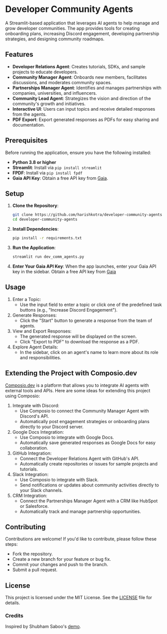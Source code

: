 
# Developer Community Agents

A Streamlit-based application that leverages AI agents to help manage and grow developer communities. The app provides tools for creating onboarding plans, increasing Discord engagement, developing partnership strategies, and designing community roadmaps.

## Features

- **Developer Relations Agent**: Creates tutorials, SDKs, and sample projects to educate developers.
- **Community Manager Agent**: Onboards new members, facilitates discussions, and moderates community spaces.
- **Partnerships Manager Agent**: Identifies and manages partnerships with companies, universities, and influencers.
- **Community Lead Agent**: Strategizes the vision and direction of the community's growth and initiatives.
- **Interactive UI**: Users can input topics and receive detailed responses from the agents.
- **PDF Export**: Export generated responses as PDFs for easy sharing and documentation.

## Prerequisites

Before running the application, ensure you have the following installed:

- **Python 3.8 or higher**
- **Streamlit**: Install via `pip install streamlit`
- **FPDF**: Install via `pip install fpdf`
- **Gaia API Key**: Obtain a free API key from [Gaia](https://docs.gaianet.ai/getting-started/authentication).

## Setup

1. **Clone the Repository**:
   ```bash
   git clone https://github.com/harishkotra/developer-community-agents.git
   cd developer-community-agents
   ```
2. **Install Dependencies**:
   ```bash
   pip install -r requirements.txt
   ```
3. **Run the Application**:
   ```bash
   streamlit run dev_comm_agents.py
   ```
4. **Enter Your Gaia API Key**:
  When the app launches, enter your Gaia API key in the sidebar. Obtain a free API key from [Gaia](https://docs.gaianet.ai/getting-started/authentication)

## Usage

1. Enter a Topic:
	- Use the input field to enter a topic or click one of the predefined task buttons (e.g., "Increase Discord Engagement").
2. Generate Responses:
	-	Click the "Start" button to generate a response from the team of agents.
3. View and Export Responses:
	- The generated response will be displayed on the screen.
	- Click "Export to PDF" to download the response as a PDF.
4. Explore Agent Details:
	- In the sidebar, click on an agent's name to learn more about its role and responsibilities.

## Extending the Project with Composio.dev

[Composio.dev](https://composio.dev) is a platform that allows you to integrate AI agents with external tools and APIs. Here are some ideas for extending this project using Composio:
1. Integrate with Discord:
	- Use Composio to connect the Community Manager Agent with Discord's API.
	- Automatically post engagement strategies or onboarding plans directly to your Discord server.
2. Google Docs Integration:
	- Use Composio to integrate with Google Docs.
	- Automatically save generated responses as Google Docs for easy collaboration.
3. GitHub Integration:
	- Connect the Developer Relations Agent with GitHub's API.
	- Automatically create repositories or issues for sample projects and tutorials.
4. Slack Integration:
	- Use Composio to integrate with Slack.
	- Send notifications or updates about community activities directly to your Slack channels.
5. CRM Integration:
	- Connect the Partnerships Manager Agent with a CRM like HubSpot or Salesforce.
	- Automatically track and manage partnership opportunities.

## Contributing
Contributions are welcome! If you'd like to contribute, please follow these steps:

- Fork the repository.
- Create a new branch for your feature or bug fix.
- Commit your changes and push to the branch.
- Submit a pull request.

## License
This project is licensed under the MIT License. See the [LICENSE](LICENSE) file for details.

### Credits
Inspired by Shubham Saboo's [demo](https://github.com/Shubhamsaboo/awesome-llm-apps/tree/main/ai_agent_tutorials/ai_teaching_agent_team).
